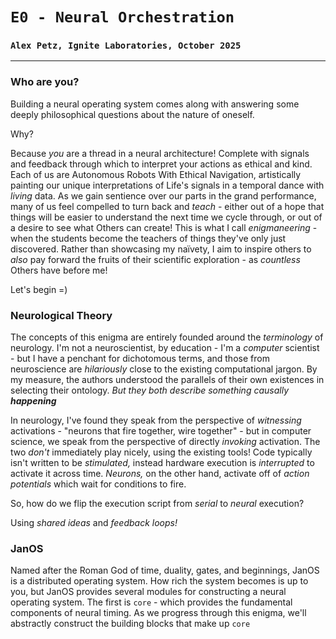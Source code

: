# `E0 - Neural Orchestration`
### `Alex Petz, Ignite Laboratories, October 2025`

---

### Who are you?
Building a neural operating system comes along with answering some deeply philosophical questions about the nature of oneself.

Why?

Because _you_ are a thread in a neural architecture!  Complete with signals and feedback through which to interpret 
your actions as ethical and kind.  Each of us are Autonomous Robots With Ethical Navigation, artistically painting 
our unique interpretations of Life's signals in a temporal dance with _living_ data.  As we gain sentience over our
parts in the grand performance, many of us feel compelled to turn back and _teach_ - either out of a hope that things will be easier to
understand the next time we cycle through, or out of a desire to see what Others can create!  This is what I call
_enigmaneering_ - when the students become the teachers of things they've only just discovered.  Rather than
showcasing my naïvety, I aim to inspire others to _also_ pay forward the fruits of their scientific exploration - as
_countless_ Others have before me!

Let's begin =)

### Neurological Theory
The concepts of this enigma are entirely founded around the _terminology_ of neurology.  I'm not a neuroscientist,
by education - I'm a _computer_ scientist - but I have a penchant for dichotomous terms, and those from neuroscience
are _hilariously_ close to the existing computational jargon.  By my measure, the authors understood the parallels
of their own existences in selecting their ontology.  _But they both describe something causally **happening**_

In neurology, I've found they speak from the perspective of _witnessing_ activations - "neurons that fire together,
wire together" - but in computer science, we speak from the perspective of directly _invoking_ activation.  The two
_don't_ immediately play nicely, using the existing tools!  Code typically isn't written to be _stimulated,_ instead
hardware execution is _interrupted_ to activate it across time.  _Neurons,_ on the other hand, activate off of _action 
potentials_ which wait for conditions to fire.

So, how do we flip the execution script from _serial_ to _neural_ execution?  

Using _shared ideas_ and _feedback loops!_

### JanOS
Named after the Roman God of time, duality, gates, and beginnings, JanOS is a distributed operating system.  How rich
the system becomes is up to you, but JanOS provides several modules for constructing a neural operating system.  The
first is `core` - which provides the fundamental components of neural timing.  As we progress through this enigma, we'll
abstractly construct the building blocks that make up `core`
